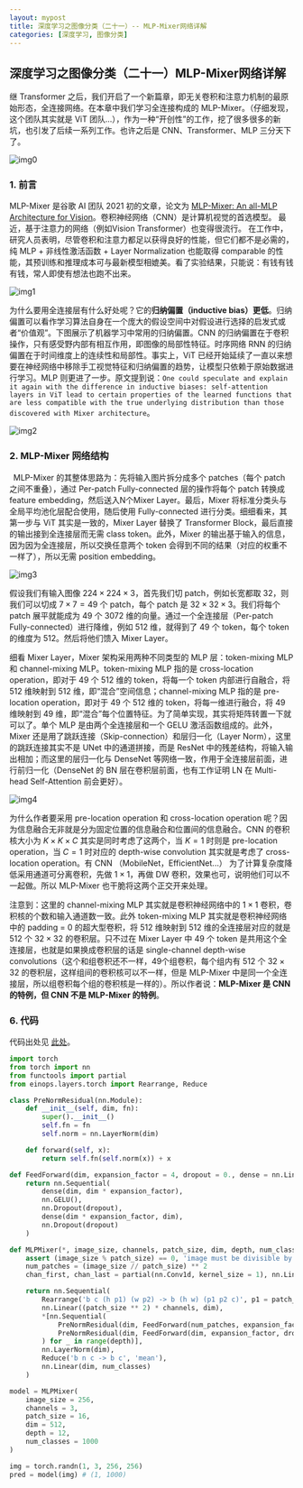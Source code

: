 ```yaml
---
layout: mypost
title: 深度学习之图像分类（二十一）-- MLP-Mixer网络详解
categories: [深度学习, 图像分类]
---
```


## 深度学习之图像分类（二十一）MLP-Mixer网络详解

继 Transformer 之后，我们开启了一个新篇章，即无关卷积和注意力机制的最原始形态，全连接网络。在本章中我们学习全连接构成的 MLP-Mixer。（仔细发现，这个团队其实就是 ViT 团队...），作为一种“开创性”的工作，挖了很多很多的新坑，也引发了后续一系列工作。也许之后是 CNN、Transformer、MLP 三分天下了。

![img0](mlp-0.png)



### 1. 前言

MLP-Mixer 是谷歌 AI 团队 2021 初的文章，论文为 [MLP-Mixer: An all-MLP Architecture for Vision](https://arxiv.org/pdf/2105.01601.pdf)。卷积神经网络（CNN）是计算机视觉的首选模型。 最近，基于注意力的网络（例如Vision Transformer）也变得很流行。 在工作中，研究人员表明，尽管卷积和注意力都足以获得良好的性能，但它们都不是必需的，纯 MLP + 非线性激活函数 + Layer Normalization 也能取得 comparable 的性能，其预训练和推理成本可与最新模型相媲美。看了实验结果，只能说：有钱有钱有钱，常人即使有想法也跑不出来。

![img1](mlp-1.png)



为什么要用全连接层有什么好处呢？它的**归纳偏置（inductive bias）更低**。归纳偏置可以看作学习算法自身在一个庞大的假设空间中对假设进行选择的启发式或者“价值观”。下图展示了机器学习中常用的归纳偏置。CNN 的归纳偏置在于卷积操作，只有感受野内部有相互作用，即图像的局部性特征。时序网络 RNN 的归纳偏置在于时间维度上的连续性和局部性。事实上，ViT 已经开始延续了一直以来想要在神经网络中移除手工视觉特征和归纳偏置的趋势，让模型只依赖于原始数据进行学习。MLP 则更进了一步。原文提到说：`One could speculate and explain it again with the difference in inductive biases: self-attention layers in ViT lead to certain properties of the learned functions that are less compatible with the true underlying distribution than those discovered with Mixer architecture`。

![img2](mlp-2.png)



### 2. MLP-Mixer 网络结构

 MLP-Mixer 的其整体思路为：先将输入图片拆分成多个 patches（每个 patch 之间不重叠），通过 Per-patch Fully-connected 层的操作将每个 patch 转换成 feature embedding，然后送入N个Mixer Layer。最后，Mixer 将标准分类头与全局平均池化层配合使用，随后使用 Fully-connected 进行分类。细细看来，其第一步与 ViT 其实是一致的，Mixer Layer 替换了 Transformer Block，最后直接的输出接到全连接层而无需 class token。此外，Mixer 的输出基于输入的信息，因为因为全连接层，所以交换任意两个 token 会得到不同的结果（对应的权重不一样了），所以无需 position embedding。

![img3](mlp-3.png)

假设我们有输入图像 $224 \times 224 \times 3$，首先我们切 patch，例如长宽都取 32，则我们可以切成 $7 \times 7 = 49$ 个 patch，每个 patch 是 $32 \times 32 \times 3$。我们将每个 patch 展平就能成为 49 个 $3072$ 维的向量。通过一个全连接层（Per-patch Fully-connected）进行降维，例如 512 维，就得到了 49 个 token，每个 token 的维度为 512。然后将他们馈入 Mixer Layer。

细看 Mixer Layer，Mixer 架构采用两种不同类型的 MLP 层：token-mixing MLP 和 channel-mixing MLP。token-mixing MLP 指的是 cross-location operation，即对于 49 个 $512$ 维的 token，将每一个 token 内部进行自融合，将 512 维映射到 512 维，即“混合”空间信息；channel-mixing MLP 指的是 pre-location operation，即对于 49 个 $512$ 维的 token，将每一维进行融合，将 49 维映射到 49 维，即“混合”每个位置特征。为了简单实现，其实将矩阵转置一下就可以了。单个 MLP 是由两个全连接层和一个 GELU 激活函数组成的。此外，Mixer 还是用了跳跃连接（Skip-connection）和层归一化（Layer Norm），这里的跳跃连接其实不是 UNet 中的通道拼接，而是 ResNet 中的残差结构，将输入输出相加；而这里的层归一化与 DenseNet 等网络一致，作用于全连接层前面，进行前归一化（DenseNet 的 BN 层在卷积层前面，也有工作证明 LN 在 Multi-head Self-Attention 前会更好）。

![img4](mlp-4.png)

为什么作者要采用 pre-location operation 和 cross-location operation 呢？因为信息融合无非就是分为固定位置的信息融合和位置间的信息融合。CNN 的卷积核大小为 $K \times K \times C$ 其实是同时考虑了这两个，当 $K = 1$ 时则是  pre-location operation，当 $C = 1$ 时对应的 depth-wise convolution 其实就是考虑了 cross-location operation。有 CNN （MobileNet，EfficientNet...） 为了计算复杂度降低采用通道可分离卷积，先做 $1 \times 1$，再做 DW 卷积，效果也可，说明他们可以不一起做。所以 MLP-Mixer 也干脆将这两个正交开来处理。

注意到：这里的 channel-mixing MLP 其实就是卷积神经网络中的 $1 \times 1$ 卷积，卷积核的个数和输入通道数一致。此外 token-mixing MLP 其实就是卷积神经网络中的 padding = 0 的超大型卷积，将 512 维映射到 512 维的全连接层对应的就是 512 个 $32 \times 32$ 的卷积层。只不过在 Mixer Layer 中 49 个 token 是共用这个全连接层，也就是如果换成卷积层的话是 single-channel depth-wise convolutions（这个和组卷积还不一样，49个组卷积，每个组内有 512 个 $32 \times 32$ 的卷积层，这样组间的卷积核可以不一样，但是 MLP-Mixer 中是同一个全连接层，所以组卷积每个组的卷积核是一样的）。所以作者说：**MLP-Mixer 是 CNN 的特例，但 CNN 不是 MLP-Mixer 的特例**。









### 6. 代码

代码出处见 [此处](https://github.com/lucidrains/mlp-mixer-pytorch)。 

```python
import torch
from torch import nn
from functools import partial
from einops.layers.torch import Rearrange, Reduce

class PreNormResidual(nn.Module):
    def __init__(self, dim, fn):
        super().__init__()
        self.fn = fn
        self.norm = nn.LayerNorm(dim)

    def forward(self, x):
        return self.fn(self.norm(x)) + x

def FeedForward(dim, expansion_factor = 4, dropout = 0., dense = nn.Linear):
    return nn.Sequential(
        dense(dim, dim * expansion_factor),
        nn.GELU(),
        nn.Dropout(dropout),
        dense(dim * expansion_factor, dim),
        nn.Dropout(dropout)
    )

def MLPMixer(*, image_size, channels, patch_size, dim, depth, num_classes, expansion_factor = 4, dropout = 0.):
    assert (image_size % patch_size) == 0, 'image must be divisible by patch size'
    num_patches = (image_size // patch_size) ** 2
    chan_first, chan_last = partial(nn.Conv1d, kernel_size = 1), nn.Linear

    return nn.Sequential(
        Rearrange('b c (h p1) (w p2) -> b (h w) (p1 p2 c)', p1 = patch_size, p2 = patch_size),
        nn.Linear((patch_size ** 2) * channels, dim),
        *[nn.Sequential(
            PreNormResidual(dim, FeedForward(num_patches, expansion_factor, dropout, chan_first)),
            PreNormResidual(dim, FeedForward(dim, expansion_factor, dropout, chan_last))
        ) for _ in range(depth)],
        nn.LayerNorm(dim),
        Reduce('b n c -> b c', 'mean'),
        nn.Linear(dim, num_classes)
    )

model = MLPMixer(
    image_size = 256,
    channels = 3,
    patch_size = 16,
    dim = 512,
    depth = 12,
    num_classes = 1000
)

img = torch.randn(1, 3, 256, 256)
pred = model(img) # (1, 1000)
```

 

